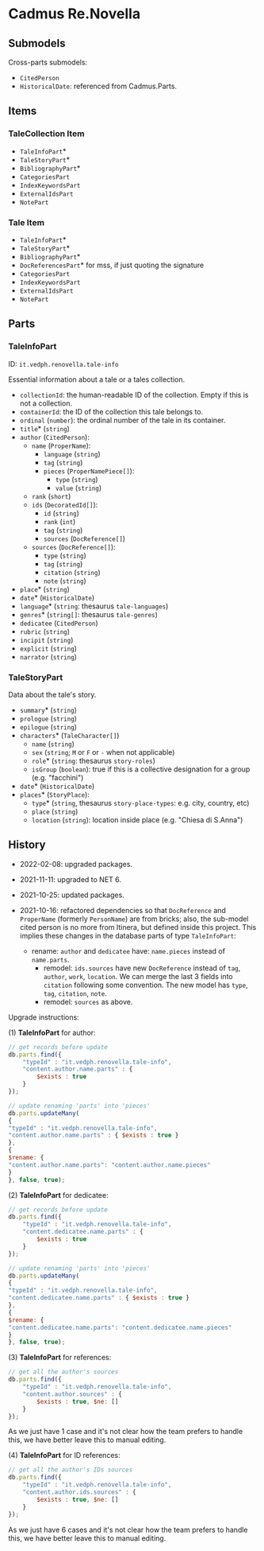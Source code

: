 # Cadmus Re.Novella

## Submodels

Cross-parts submodels:

- `CitedPerson`
- `HistoricalDate`: referenced from Cadmus.Parts.

## Items

### TaleCollection Item

- `TaleInfoPart`\*
- `TaleStoryPart`\*
- `BibliographyPart`\*
- `CategoriesPart`
- `IndexKeywordsPart`
- `ExternalIdsPart`
- `NotePart`

### Tale Item

- `TaleInfoPart`\*
- `TaleStoryPart`\*
- `BibliographyPart`\*
- `DocReferencesPart`\* for mss, if just quoting the signature
- `CategoriesPart`
- `IndexKeywordsPart`
- `ExternalIdsPart`
- `NotePart`

## Parts

### TaleInfoPart

ID: `it.vedph.renovella.tale-info`

Essential information about a tale or a tales collection.

- `collectionId`: the human-readable ID of the collection. Empty if this is not a collection.
- `containerId`: the ID of the collection this tale belongs to.
- `ordinal` (`number`): the ordinal number of the tale in its container.
- `title`\* (`string`)
- `author` (`CitedPerson`):
  - `name` (`ProperName`):
    - `language` (`string`)
    - `tag` (`string`)
    - `pieces` (`ProperNamePiece[]`):
      - `type` (`string`)
      - `value` (`string`)
  - `rank` (`short`)
  - `ids` (`DecoratedId[]`):
    - `id` (`string`)
    - `rank` (`int`)
    - `tag` (`string`)
    - `sources` (`DocReference[]`)
  - `sources` (`DocReference[]`):
    - `type` (`string`)
    - `tag` (`string`)
    - `citation` (`string`)
    - `note` (`string`)
- `place`\* (`string`)
- `date`\* (`HistoricalDate`)
- `language`\* (`string`: thesaurus `tale-languages`)
- `genres`\* (`string[]`: thesaurus `tale-genres`)
- `dedicatee` (`CitedPerson`)
- `rubric` (`string`)
- `incipit` (`string`)
- `explicit` (`string`)
- `narrator` (`string`)

### TaleStoryPart

Data about the tale's story.

- `summary`\* (`string`)
- `prologue` (`string`)
- `epilogue` (`string`)
- `characters`\* (`TaleCharacter[]`)
  - `name` (`string`)
  - `sex` (`string`; `M` or `F` or `-` when not applicable)
  - `role`\* (`string`: thesaurus `story-roles`)
  - `isGroup` (`boolean`): true if this is a collective designation for a group (e.g. "facchini")
- `date`\* (`HistoricalDate`)
- `places`\* (`StoryPlace`):
  - `type`\* (`string`, thesaurus `story-place-types`: e.g. city, country, etc)
  - `place` (`string`)
  - `location` (`string`): location inside place (e.g. "Chiesa di S.Anna")

## History

- 2022-02-08: upgraded packages.
- 2021-11-11: upgraded to NET 6.
- 2021-10-25: updated packages.
- 2021-10-16: refactored dependencies so that `DocReference` and `ProperName` (formerly `PersonName`) are from bricks; also, the sub-model cited person is no more from Itinera, but defined inside this project. This implies these changes in the database parts of type `TaleInfoPart`:
  
  - rename: `author` and `dedicatee` have: `name.pieces` instead of `name.parts`.
    - remodel: `ids.sources` have new `DocReference` instead of `tag`, `author`, `work`, `location`. We can merge the last 3 fields into `citation` following some convention. The new model has `type`, `tag`, `citation`, `note`.
    - remodel: `sources` as above.

Upgrade instructions:

(1) **TaleInfoPart** for author:

```js
// get records before update
db.parts.find({
    "typeId" : "it.vedph.renovella.tale-info",
    "content.author.name.parts" : {
        $exists : true
    }
});

// update renaming 'parts' into 'pieces'
db.parts.updateMany(
{
"typeId" : "it.vedph.renovella.tale-info",
"content.author.name.parts" : { $exists : true }
},
{
$rename: {
"content.author.name.parts": "content.author.name.pieces"
}
}, false, true);
```

(2) **TaleInfoPart** for dedicatee:

```js
// get records before update
db.parts.find({
    "typeId" : "it.vedph.renovella.tale-info",
    "content.dedicatee.name.parts" : {
        $exists : true
    }
});

// update renaming 'parts' into 'pieces'
db.parts.updateMany(
{
"typeId" : "it.vedph.renovella.tale-info",
"content.dedicatee.name.parts" : { $exists : true }
},
{
$rename: {
"content.dedicatee.name.parts": "content.dedicatee.name.pieces"
}
}, false, true);
```

(3) **TaleInfoPart** for references:

```js
// get all the author's sources
db.parts.find({
    "typeId" : "it.vedph.renovella.tale-info",
    "content.author.sources" : {
        $exists : true, $ne: []
    }
});
```

As we just have 1 case and it's not clear how the team prefers to handle this, we have better leave this to manual editing.

(4) **TaleInfoPart** for ID references:

```js
// get all the author's IDs sources
db.parts.find({
    "typeId" : "it.vedph.renovella.tale-info",
    "content.author.ids.sources" : {
        $exists : true, $ne: []
    }
});
```

As we just have 6 cases and it's not clear how the team prefers to handle this, we have better leave this to manual editing.

